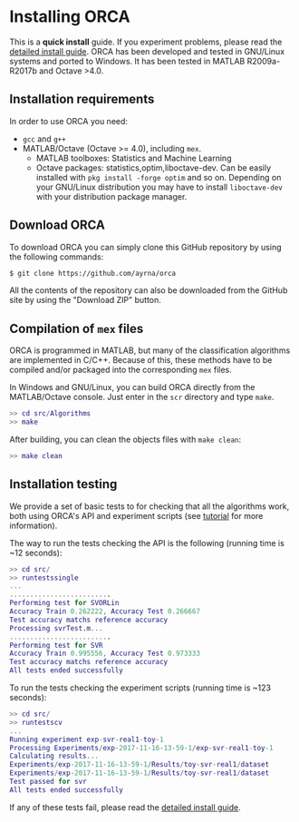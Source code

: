 # Installing ORCA

This is a **quick install** guide. If you experiment problems, please read the [detailed install guide](orca-install.md). ORCA has been developed and tested in GNU/Linux systems and ported to Windows. It has been tested in MATLAB R2009a-R2017b and Octave >4.0. 

## Installation requirements

In order to use ORCA you need:

* `gcc` and `g++`
* MATLAB/Octave (Octave >= 4.0), including `mex`.
  * MATLAB toolboxes: Statistics and Machine Learning
  * Octave packages: statistics,optim,liboctave-dev. Can be easily installed with `pkg install -forge optim` and so on. Depending on your GNU/Linux distribution you may have to install `liboctave-dev` with your distribution package manager.

## Download ORCA

To download ORCA you can simply clone this GitHub repository by using the following commands:
```bash
$ git clone https://github.com/ayrna/orca
```
All the contents of the repository can also be downloaded from the GitHub site by using the "Download ZIP" button.


## Compilation of `mex` files

ORCA is programmed in MATLAB, but many of the classification algorithms are implemented in C/C++. Because of this, these methods have to be compiled and/or packaged into the corresponding `mex` files.

In Windows and GNU/Linux, you can build ORCA directly from the MATLAB/Octave console. Just enter in the `scr` directory and type `make`.
```MATLAB
>> cd src/Algorithms
>> make
```
After building, you can clean the objects files with `make clean`:
```MATLAB
>> make clean
```

## Installation testing

We provide a set of basic tests to for checking that all the algorithms work, both using ORCA's API and experiment scripts (see [tutorial](orca-tutorial.md) for more information).

The way to run the tests checking the API is the following (running time is ~12 seconds):

```MATLAB
>> cd src/
>> runtestssingle
...
.........................
Performing test for SVORLin
Accuracy Train 0.262222, Accuracy Test 0.266667
Test accuracy matchs reference accuracy
Processing svrTest.m...
.........................
Performing test for SVR
Accuracy Train 0.995556, Accuracy Test 0.973333
Test accuracy matchs reference accuracy
All tests ended successfully
```

To run the tests checking the experiment scripts (running time is ~123 seconds):

```MATLAB
>> cd src/
>> runtestscv
...
Running experiment exp-svr-real1-toy-1
Processing Experiments/exp-2017-11-16-13-59-1/exp-svr-real1-toy-1
Calculating results...
Experiments/exp-2017-11-16-13-59-1/Results/toy-svr-real1/dataset
Experiments/exp-2017-11-16-13-59-1/Results/toy-svr-real1/dataset
Test passed for svr
All tests ended successfully
```

If any of these tests fail, please read the [detailed install guide](orca-install.md).
